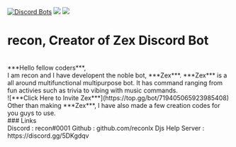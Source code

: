 [![Discord Bots](https://top.gg/api/widget/719405065923985408.svg)](https://top.gg/bot/719405065923985408) ![](i.imgur.com/0P7zL2L.png) ![](https://i.imgur.com/0P7zL2L.png) 
<br />
# recon, Creator of Zex Discord Bot<br>
<br />
***Hello fellow coders***,<br> I am recon and I have developent the noble bot, ***Zex***. ***Zex*** is a all around multifunctional multipurpose bot. It has command ranging from fun activies such as trivia to vibing with music commands.<br>
![***Click Here to Invite Zex***](https://top.gg/bot/719405065923985408)<br>
Other than making ***Zex***, I have also made a few creation codes for you guys to use. 
<br />
### Links <br>
Discord : recon#0001
Github : github.com/reconlx
Djs Help Server : https://discord.gg/5DKgdqv
<br />

